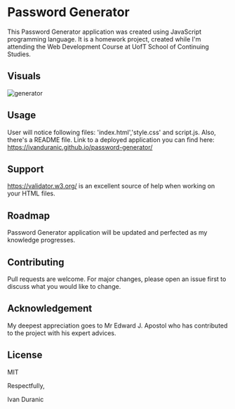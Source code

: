 # Password Generator

This Password Generator application was created using JavaScript programming language. It is a homework project, created while I'm attending the Web Development Course at UofT School of Continuing Studies.

## Visuals

![generator](https://user-images.githubusercontent.com/61889668/96577037-0a7e0e00-12a1-11eb-8c52-ac8cbe7d0174.jpg)

## Usage

User will notice following files: 'index.html','style.css' and script.js. Also, there's a README file.
Link to a deployed application you can find here: https://ivanduranic.github.io/password-generator/

## Support

https://validator.w3.org/ is an excellent source of help when working on your HTML files.

## Roadmap

Password Generator application will be updated and perfected as my knowledge progresses. 

## Contributing

Pull requests are welcome. For major changes, please open an issue first to discuss what you would like to change.

## Acknowledgement

My deepest appreciation goes to Mr Edward J. Apostol who has contributed to the project with his expert advices.

## License

MIT


Respectfully,


Ivan Duranic


